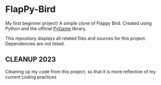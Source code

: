 FlapPy-Bird
===========
My first beginner project! A simple clone of Flappy Bird. Created using Python and the official [PyGame](https://github.com/pygame/pygame) library.

This repository displays all related files and sources for this project. Dependencies are not listed.

## CLEANUP 2023
Cleaning up my code from this project, so that it is more reflective of my current coding practices

